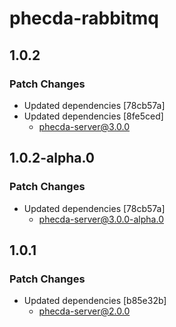 # phecda-rabbitmq

## 1.0.2

### Patch Changes

- Updated dependencies [78cb57a]
- Updated dependencies [8fe5ced]
  - phecda-server@3.0.0

## 1.0.2-alpha.0

### Patch Changes

- Updated dependencies [78cb57a]
  - phecda-server@3.0.0-alpha.0

## 1.0.1

### Patch Changes

- Updated dependencies [b85e32b]
  - phecda-server@2.0.0
